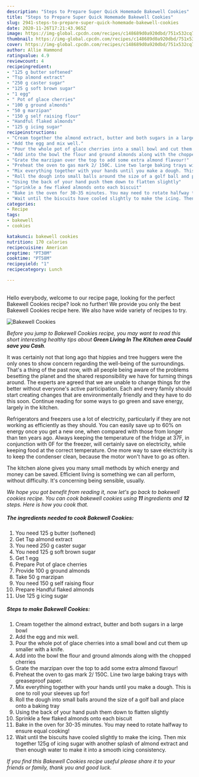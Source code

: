 ```yaml
---
description: "Steps to Prepare Super Quick Homemade Bakewell Cookies"
title: "Steps to Prepare Super Quick Homemade Bakewell Cookies"
slug: 2941-steps-to-prepare-super-quick-homemade-bakewell-cookies
date: 2020-11-26T17:21:43.965Z
image: https://img-global.cpcdn.com/recipes/c148689d0a920dbd/751x532cq70/bakewell-cookies-recipe-main-photo.jpg
thumbnail: https://img-global.cpcdn.com/recipes/c148689d0a920dbd/751x532cq70/bakewell-cookies-recipe-main-photo.jpg
cover: https://img-global.cpcdn.com/recipes/c148689d0a920dbd/751x532cq70/bakewell-cookies-recipe-main-photo.jpg
author: Allie Hammond
ratingvalue: 4.9
reviewcount: 4
recipeingredient:
- "125 g butter softened"
- "Tsp almond extract"
- "250 g caster sugar"
- "125 g soft brown sugar"
- "1 egg"
- " Pot of glace cherries"
- "100 g ground almonds"
- "50 g marzipan"
- "150 g self raising flour"
- "Handful flaked almonds"
- "125 g icing sugar"
recipeinstructions:
- "Cream together the almond extract, butter and both sugars in a large bowl"
- "Add the egg and mix well."
- "Pour the whole pot of glace cherries into a small bowl and cut them up smaller with a knife."
- "Add into the bowl the flour and ground almonds along with the chopped cherries"
- "Grate the marzipan over the top to add some extra almond flavour!"
- "Preheat the oven to gas mark 2/ 150C. Line two large baking trays with greaseproof paper."
- "Mix everything together with your hands until you make a dough. This is one to roll your sleeves up for!"
- "Roll the dough into small balls around the size of a golf ball and place onto a baking tray"
- "Using the back of your hand push them down to flatten slightly"
- "Sprinkle a few flaked almonds onto each biscuit"
- "Bake in the oven for 30-35 minutes. You may need to rotate halfway to ensure equal cooking!"
- "Wait until the biscuits have cooled slightly to make the icing. Then mix together 125g of icing sugar with another splash of almond extract and then enough water to make it into a smooth icing consistency."
categories:
- Recipe
tags:
- bakewell
- cookies

katakunci: bakewell cookies 
nutrition: 170 calories
recipecuisine: American
preptime: "PT30M"
cooktime: "PT58M"
recipeyield: "1"
recipecategory: Lunch

---
```

<br>
Hello everybody, welcome to our recipe page, looking for the perfect Bakewell Cookies recipe? look no further! We provide you only the best Bakewell Cookies recipe here. We also have wide variety of recipes to try.
<br>


![Bakewell Cookies](https://img-global.cpcdn.com/recipes/c148689d0a920dbd/751x532cq70/bakewell-cookies-recipe-main-photo.jpg)

<i>Before you jump to Bakewell Cookies recipe, you may want to read this short interesting healthy tips about 
<strong>Green Living In The Kitchen area Could save you Cash</strong>.</i>
</br>

It was certainly not that long ago that hippies and tree huggers were the only ones to show concern regarding the well-being of the surroundings. That's a thing of the past now, with all people being aware of the problems besetting the planet and the shared responsibility we have for turning things around. The experts are agreed that we are unable to change things for the better without everyone's active participation. Each and every family should start creating changes that are environmentally friendly and they have to do this soon. Continue reading for some ways to go green and save energy, largely in the kitchen.

Refrigerators and freezers use a lot of electricity, particularly if they are not working as efficiently as they should. You can easily save up to 60% on energy once you get a new one, when compared with those from longer than ten years ago. Always keeping the temperature of the fridge at 37F, in conjunction with 0F for the freezer, will certainly save on electricity, while keeping food at the correct temperature. One more way to save electricity is to keep the condenser clean, because the motor won't have to go as often.

The kitchen alone gives you many small methods by which energy and money can be saved. Efficient living is something we can all perform, without difficulty. It's concerning being sensible, usually.


<i>We hope you got benefit from reading it, now let's go back to bakewell cookies recipe. You can cook bakewell cookies using <strong>11</strong> ingredients and <strong>12</strong> steps. Here is how you cook that.
</i>

##### The ingredients needed to cook Bakewell Cookies:

1. You need 125 g butter (softened)
1. Get Tsp almond extract
1. You need 250 g caster sugar
1. You need 125 g soft brown sugar
1. Get 1 egg
1. Prepare  Pot of glace cherries
1. Provide 100 g ground almonds
1. Take 50 g marzipan
1. You need 150 g self raising flour
1. Prepare Handful flaked almonds
1. Use 125 g icing sugar


##### Steps to make Bakewell Cookies:

1. Cream together the almond extract, butter and both sugars in a large bowl
1. Add the egg and mix well.
1. Pour the whole pot of glace cherries into a small bowl and cut them up smaller with a knife.
1. Add into the bowl the flour and ground almonds along with the chopped cherries
1. Grate the marzipan over the top to add some extra almond flavour!
1. Preheat the oven to gas mark 2/ 150C. Line two large baking trays with greaseproof paper.
1. Mix everything together with your hands until you make a dough. This is one to roll your sleeves up for!
1. Roll the dough into small balls around the size of a golf ball and place onto a baking tray
1. Using the back of your hand push them down to flatten slightly
1. Sprinkle a few flaked almonds onto each biscuit
1. Bake in the oven for 30-35 minutes. You may need to rotate halfway to ensure equal cooking!
1. Wait until the biscuits have cooled slightly to make the icing. Then mix together 125g of icing sugar with another splash of almond extract and then enough water to make it into a smooth icing consistency.


<i>If you find this Bakewell Cookies recipe useful please share it to your friends or family, thank you and good luck.</i>

